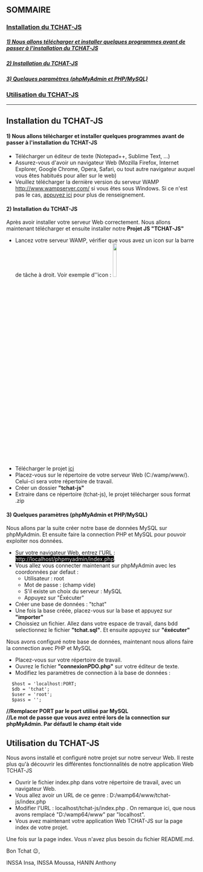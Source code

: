 ## SOMMAIRE
### <a href="#installation-du-tchat-js-1">Installation du TCHAT-JS<a>
##### <a href="#1-nous-allons-télécharger-et-installer-quelques-programmes-avant-de-passer-à-linstallation-du-tchat-js-1">1) Nous allons télécharger et installer quelques programmes avant de passer à l'installation du TCHAT-JS<a>
##### <a href="#2-installation-du-tchat-js-1">2) Installation du TCHAT-JS<a>
##### <a href="#3-quelques-paramètres-phpmyadmin-et-phpmysql-1">3) Quelques paramètres (phpMyAdmin et PHP/MySQL)<a>
### <a href="#utilisation-du-tchat-js-1">Utilisation du TCHAT-JS<a>
---

## Installation du TCHAT-JS
#### 1) Nous allons télécharger et installer quelques programmes avant de passer à l'installation du TCHAT-JS
- Télécharger un éditeur de texte (Notepad++, Sublime Text, ...)
- Assurez-vous d'avoir un navigateur Web (Mozilla Firefox, Internet Explorer, Google Chrome, Opera, Safari, ou tout autre navigateur auquel vous êtes habitués pour aller sur le web)
- Veuillez télécharger la dernière version du serveur WAMP http://www.wampserver.com/ si vous êtes sous Windows. Si ce n'est pas le cas, <a href="https://openclassrooms.com/fr/courses/918836-concevez-votre-site-web-avec-php-et-mysql/4237816-preparez-votre-environnement-de-travail">appuyez ici</a> pour plus de renseignement.
#### 2) Installation du TCHAT-JS
Après avoir installer votre serveur Web correctement. Nous allons maintenant télécharger et ensuite installer notre <strong>Projet JS "TCHAT-JS"</strong>
- Lancez votre serveur WAMP, vérifier que vous avez un icon sur la barre de tâche à droit. Voir exemple d''icon : <img src="https://mytechnozone.com/wp-content/uploads/2015/01/wamp-status.jpg" width="15%">
- Télécharger le projet <a href="http://inssa-insa.ascmtsahara.fr/tchat-js.zip">ici</a>
- Placez-vous sur le répertoire de votre serveur Web (C:/wamp/www/). Celui-ci sera votre répertoire de travail.
- Créer un dossier <strong>"tchat-js"</strong>
- Extraire dans ce répertoire (tchat-js), le projet télécharger sous format .zip

#### 3) Quelques paramètres (phpMyAdmin et PHP/MySQL)
Nous allons par la suite créer notre base de données MySQL sur phpMyAdmin. Et ensuite faire la connection PHP et MySQL pour pouvoir exploiter nos données.
- Sur votre navigateur Web, entrez l'URL : <span style="background-color:#000; color:#fff">http://localhost/phpmyadmin/index.php</span>.
- Vous allez vous connecter maintenant sur phpMyAdmin avec les coordonnées par defaut :
  - Utilisateur : root
  - Mot de passe : (champ vide)
  - S'il existe un choix du serveur : MySQL
  - Appuyez sur "Éxécuter"
- Créer une base de données : "tchat"
- Une fois la base créée, placez-vous sur la base et appuyez sur <strong>"importer"</strong>
- Choissiez un fichier. Allez dans votre espace de travail, dans bdd selectionnez le fichier <strong>"tchat.sql"</strong>. Et ensuite  appuyez sur <strong>"éxécuter"</strong>

Nous avons configuré notre base de données, maintenant nous allons faire la connection avec PHP et MySQL
- Placez-vous sur votre répertoire de travail.
- Ouvrez le fichier <strong>"connexionPDO.php"</strong> sur votre éditeur de texte.
- Modifiez les paramètres de connection à la base de données :<br>
```
  $host = 'localhost:PORT; 
  $db = 'tchat';
  $user = 'root';
  $pass = ''; 
```
<strong>//Remplacer PORT par le port utilisé par MySQL</strong><br>
<strong>//Le mot de passe que vous avez entré lors de la connection sur phpMyAdmin. Par défautl le champ était vide</strong>
  
## Utilisation du TCHAT-JS
Nous avons installé et configuré notre projet sur notre serveur Web. Il reste plus qu'à découvrir les différentes fonctionnalités de notre application Web TCHAT-JS
- Ouvrir le fichier index.php dans votre répertoire de travail, avec un navigateur Web.
- Vous allez avoir un URL de ce genre : D:/wamp64/www/tchat-js/index.php
- Modifier l'URL : localhost/tchat-js/index.php . On remarque ici, que nous avons remplacé "D:/wamp64/www" par "localhost".
- Vous avez maintenant votre application Web TCHAT-JS sur la page index de votre projet.

Une fois sur la page index. Vous n'avez plus besoin du fichier README.md.

Bon Tchat 😉,

INSSA Insa, INSSA Moussa, HANIN Anthony 
